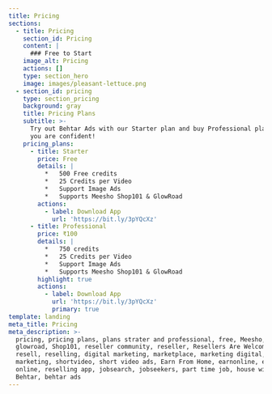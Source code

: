 ```yaml
---
title: Pricing
sections:
  - title: Pricing
    section_id: Pricing
    content: |
      ### Free to Start
    image_alt: Pricing
    actions: []
    type: section_hero
    image: images/pleasant-lettuce.png
  - section_id: pricing
    type: section_pricing
    background: gray
    title: Pricing Plans
    subtitle: >-
      Try out Behtar Ads with our Starter plan and buy Professional plan when
      you are confident!
    pricing_plans:
      - title: Starter
        price: Free
        details: |
          *   500 Free credits
          *   25 Credits per Video
          *   Support Image Ads
          *   Supports Meesho Shop101 & GlowRoad
        actions:
          - label: Download App
            url: 'https://bit.ly/3pYQcXz'
      - title: Professional
        price: ₹100
        details: |
          *   750 credits
          *   25 Credits per Video
          *   Support Image Ads
          *   Supports Meesho Shop101 & GlowRoad
        highlight: true
        actions:
          - label: Download App
            url: 'https://bit.ly/3pYQcXz'
            primary: true
template: landing
meta_title: Pricing
meta_description: >-
  pricing, pricing plans, plans strater and professional, free, Meesho,
  glowroad, Shop101, reseller community, reseller, Resellers Are Welcome,
  resell, reselling, digital marketing, marketplace, marketing digital,
  marketing, shortvideo, short video ads, Earn From Home, earnonline, earn money
  online, reselling app, jobsearch, jobseekers, part time job, house wife,
  Behtar, behtar ads
---
```

